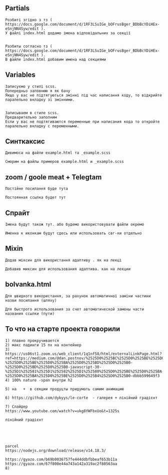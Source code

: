 ## Partials

    Розбиті згідно з тз ( https://docs.google.com/document/d/1RF3LSuIGe_bOFrusBger_BDbBcYDiHEx-eSnjNN4Syw/edit ).
    У файлі index.html додамо імена відповідальних за секції


    Разбиты согласно тз ( https://docs.google.com/document/d/1RF3LSuIGe_bOFrusBger_BDbBcYDiHEx-eSnjNN4Syw/edit ).
    В файле index.html добавим имена над секциями

## Variables

    Записуємо у стилі scss.
    Попередньо заповнюю я як бачу
    Якщо у вас не підтягуються змінні під час написання коду, то відкрийте паралельно вкладку зі змінними.


    Записываем в стиле scss.
    Предварительно заполним
    Если у вас не подтягиваются переменные при написания кода то откройте паралельно вкладку с переменными.

## Синткаксис

    Дивимоса на файли example.html та _example.scss

    Сморим на файлы примеров example.html и _example.scss

## zoom / goole meat + Telegtam

    Постійне посилання буде тута

    Постоянная ссылка будет тут

## Спрайт

    Імена будут також тут. або будемо використовувати файли окремо

    Именна к иконкам будут сдесь или использовать свг-ки отдельно

## Mixin

    Додав міксин для використання адаптиву . як на лекці

    Добавив миксин для использования адаптива. как на лекции

## <picture> bolvanka.html

    Для швидкого використання, за рахунок автоматичної заміни частини назви посилання (шляху)

    Для быстрого использования за счет автоматической замены части названия ссылки (пути)


## То что на старте проекта говорили
    1) плавно прокручивается
    2) макс падинги 15 пх на контейнер
    3) https://us06st1.zoom.us/web_client/1q1nf58/html/externalLinkPage.html?ref=https://medium.com/@dan.postnov/%2525D0%2525BC%2525D0%2525BE%2525D0%2525B4%2525D0%2525B0%2525D0%2525BB%2525D1%25258C%2525D0%2525BD%2525D1%25258B%2525D0%2525B5-%2525D0%2525BE%2525D0%2525BA%2525D0%2525BD%2525D0%2525B0-%2525D0%2525BD%2525D0%2525B0-javascript-30-%2525D1%252581%2525D1%252582%2525D1%252580%2525D0%2525BE%2525D0%2525BA-%2525D0%2525BA%2525D0%2525BE%2525D0%2525B4%2525D0%2525B0-dbbb599649f3
    4) 100% nature -span внутри h2

    5) на   +  в секции продуцты придумать самим анимацию

    6) https://github.com/dykyys/le-corte  - галерея + лінійний градієнт

    7) Слайдер
    https://www.youtube.com/watch?v=ukg8YWFbxUo&t=1325s

    лінійний градієнт





    parcel
    https://nodejs.org/download/release/v14.18.3/

    https://gyazo.com/b69b0036757fe444ddbfbbeaf653b11a
    https://gyazo.com/67f800e44a743a142a319ac2f80563aa
    8)
